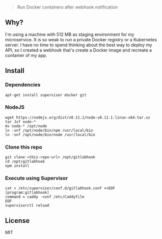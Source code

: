 > Run Docker containers after webhook notification

## Why?

I'm using a machine with 512 MB as staging environment for my microservice. It is so weak to run a private Docker registry or a Kubernetes server. I have no time to spend thinking about the best way to deploy my API, so I created a webhook that's create a Docker image and recreate a container of my app.

## Install

### Dependencies

```
apt-get install supervisor docker git
```

### NodeJS

```
wget https://nodejs.org/dist/v8.11.1/node-v8.11.1-linux-x64.tar.xz
tar Jxf node-*
mv node-* /opt/node
ln -snf /opt/node/bin/npm /usr/local/bin
ln -snf /opt/node/bin/node /usr/local/bin
```

### Clone this repo

```
git clone <this-repo-url> /opt/gitlabhook
cd /opt/gitlabhook
npm install
```

### Execute using Supervisor

```
cat > /etc/supervisor/conf.d/gitlabhook.conf <<EOF
[program:gitlabhook]
command = caddy -conf /etc/Caddyfile 
EOF
supervisorctl reload
```

## License

MIT

